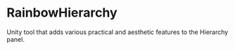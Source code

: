 # RainbowHierarchy
Unity tool that adds various practical and aesthetic features to the Hierarchy panel.

